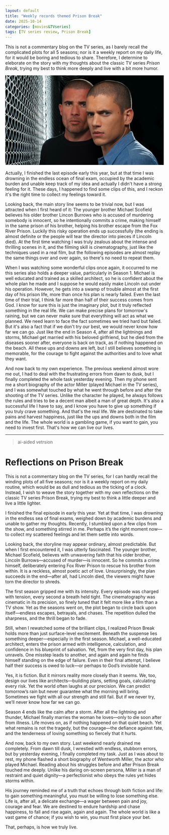 ```yaml
---
layout: default
title: "Weekly records themed Prison Break"
date: 2025-10-14
categories: [movies&TVseries]
tags: [TV series review, Prison Break]
---
```


This is not a commentary blog on the TV series, as I barely recall the complicated plots for all 5 seasons; nor is it a weekly report on my daily life, for it would be boring and tedious to share. Therefore, I determine to eleborate on the story with my thoughts about the classic TV series *Prison Break*, trying my best to think more deeply and live with a bit more humor.

![20251019202024](https://raw.githubusercontent.com/stur007/img/main/img/20251019202024.png)

Actually, I finished the last episode early this year, but at that time I was drowning in the endless ocean of final exam, occupied by the academic burden and unable keep track of my idea and actually I didn't have a strong feeling for it. These days, I happened to find some clips of this, and I reckon it's the right time to collect my feelings toward it. 

Looking back, the main story line seems to be trivial now, but I was attracted when I first heard of it: The younger brother Michael Scofield believes his older brother Lincon Burrows who is accused of murdering somebody is innocent, so he intentionally commits a crime, making himself in the same prison of his brother, helping his brother escape from the Fox River Prison. Luckily this risky operation ends up successfully (the ending is almost definite or the people will tear the director into pieces if Lincoln died). At the first time watching I was truly zealous about the intense and thrilling scenes in it, and the filming skill is cinematography, just like the techniques used in a real film, but the following episodes are almost replay the same things over and over again, so there's no need to repeat them. 

When I was watching some wonderful clips once again, it occurred to me this series also holds a deeper value, particularly in Season 1. Michael is well educated and trained as a skilled architect, so he is confident about the whole plan he made and I suppose he would easily make Lincoln out under his operation. However, he gets into a swamp of trouble almost at the first day of his prison life, more than once his plan is nearly failed. Even the last time of their trial, I think far more than half of their success comes from God. I know for sure this is just the imaginary plot, but it truly reflected something in the real life. We can make precise plans for tomorrow's raining, but we can never make sure that everything will act as what we planned. We need learn to face the fact sometimes we tried hard but failed. But it's also a fact that if we don't try our best, we would never know how far we can go. Just like the end in Season 4, after all the lightnings and storms, Michael get married with his beloved girlfriend, but he died from the diseases sooner after, everyone is back on track, as if nothing happened on the beach. All these ups and downs are left, but I still believes something is memorable, for the courage to fight against the authorities and to love what they want.

And now back to my own experience. The previous weekend almost wore me out, I had to deal with the frustrating errors from dawn to dusk, but I finally completed the whole task yesterday evening. Then my phone sent me a short biography of the actor Miller (played Michael in the TV series), and I was somewhat touched by what he went through before and after the shooting of the TV series. Unlike the character he played, he always follows the rules and tries to be a decent man albeit a man of great depth. It's also a successful life I have to say, and I know you have to give up something if you truly crave something. And that's the real life. We are destinated to take pains and harvest happiness, just like the ups and downs both in the film and the life. The whole world is a gambling game, if you want to gain, you need to invest first. That's how we can live our lives.

---

> ai-aided vetrsion 

# Reflections on Prison Break

This is not a commentary blog on the TV series, for I can hardly recall the winding plots of all five seasons; nor is it a weekly report on my daily routine, which would be as dull and tedious as the ticking of a clock. Instead, I wish to weave the story together with my own reflections on the classic TV series Prison Break, trying my best to think a little deeper and live a little lighter.

I finished the final episode in early this year. Yet at that time, I was drowning in the endless sea of final exams, weighed down by academic burdens and unable to gather my thoughts. Recently, I stumbled upon a few clips from the show, and something stirred in me. Perhaps it’s the right moment now—to collect my scattered feelings and let them settle into words.

Looking back, the storyline may appear ordinary, almost predictable. But when I first encountered it, I was utterly fascinated. The younger brother, Michael Scofield, believes with unwavering faith that his older brother, Lincoln Burrows—accused of murder—is innocent. So he commits a crime himself, deliberately entering Fox River Prison to rescue his brother from within. It is a reckless, almost poetic act of love. Unsurprisingly, the plan succeeds in the end—after all, had Lincoln died, the viewers might have torn the director to shreds.

The first season gripped me with its intensity. Every episode was charged with tension, every second a breath held tight. The cinematography was cinematic in its precision, so finely tuned that it felt more like a film than a TV show. Yet as the seasons went on, the plot began to circle back upon itself—endless escapes, betrayals, and chases. The repetition dulled the sharpness, and the thrill began to fade.

Still, when I rewatched some of the brilliant clips, I realized Prison Break holds more than just surface-level excitement. Beneath the suspense lies something deeper—especially in the first season. Michael, a well-educated architect, enters the prison armed with intelligence, calculation, and confidence in his blueprint of salvation. Yet, from the very first day, his plan unravels. One misstep leads to another, and again and again he finds himself standing on the edge of failure. Even in their final attempt, I believe half their success is owed to luck—or perhaps to God’s invisible hand.

Yes, it is fiction. But it mirrors reality more closely than it seems. We, too, design our lives like architects—building plans, setting goals, calculating every risk. Yet the world often laughs at our precision. We can predict tomorrow’s rain but never guarantee what the morning will bring. Sometimes we fight with all our strength and still fail. But if we never try, we’ll never know how far we can go.

Season 4 ends like the calm after a storm. After all the lightning and thunder, Michael finally marries the woman he loves—only to die soon after from illness. Life moves on, as if nothing happened on that quiet beach. Yet what remains is not the tragedy, but the courage—the defiance against fate, and the tenderness of loving something so fiercely that it hurts.

And now, back to my own story. Last weekend nearly drained me completely. From dawn till dusk, I wrestled with endless, stubborn errors, but by yesterday evening, I finally completed my task. Just as I was about to rest, my phone flashed a short biography of Wentworth Miller, the actor who played Michael. Reading about his struggles before and after Prison Break touched me deeply. Unlike his daring on-screen persona, Miller is a man of restraint and quiet dignity—a perfectionist who obeys the rules yet hides storms within.

His journey reminded me of a truth that echoes through both fiction and life: to gain something meaningful, you must be willing to lose something else. Life is, after all, a delicate exchange—a wager between pain and joy, courage and fear. We are destined to endure hardship and chase happiness, to fall and rise again, again and again. The whole world is like a vast game of chance; if you wish to win, you must first place your bet.

That, perhaps, is how we truly live.